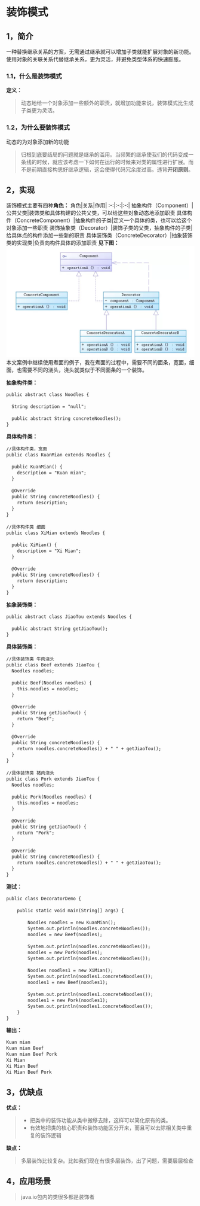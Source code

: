 # 装饰模式

## 1，简介
一种替换继承关系的方案，无需通过继承就可以增加子类就能扩展对象的新功能。使用对象的关联关系代替继承关系，更为灵活，并避免类型体系的快速膨胀。

### 1.1，什么是装饰模式
**定义：**
> 动态地给一个对象添加一些额外的职责，就增加功能来说，装饰模式比生成子类更为灵活。

### 1.2，为什么要装饰模式
动态的为对象添加新的功能
> 归根到底要结局的问题就是继承的滥用。当频繁的继承使我们的代码变成一条线的时候，就应该考虑一下如何在运行的时候来对类的属性进行扩展。而不是前期直接构思好继承逻辑，这会使得代码冗余度过高。违背**开闭原则**。

## 2，实现
装饰模式主要有四种**角色：**
角色|关系|作用|
:-:|:-:|:-:|
抽象构件（Component）|公共父类|装饰类和具体构建的公共父类，可以给这些对象动态地添加职责
具体构件（ConcreteComponent）|抽象构件的子类|定义一个具体的类，也可以给这个对象添加一些职责
装饰抽象类（Decorator）|装饰子类的父类，抽象构件的子类|给具体点的构件添加一些新的职责
具体装饰类（ConcreteDecorator）|抽象装饰类的实现类|负责向构件具体的添加职责
**见下图：**
![decorator][decorator]
本文案例中继续使用煮面的例子，我在煮面的过程中，需要不同的面条，宽面，细面，也需要不同的浇头，浇头就类似于不同面条的一个装饰。

**抽象构件类：**
```
public abstract class Noodles {

  String description = "null";

  public abstract String concreteNoodles();
}
```

**具体构件类：**
```
//具体构件类，宽面
public class KuanMian extends Noodles {

  public KuanMian() {
    description = "Kuan mian";
  }

  @Override
  public String concreteNoodles() {
    return description;
  }
}

//具体构件类 细面
public class XiMian extends Noodles {

  public XiMian() {
    description = "Xi Mian";
  }

  @Override
  public String concreteNoodles() {
    return description;
  }
}
```

**抽象装饰类：**
```
public abstract class JiaoTou extends Noodles {

  public abstract String getJiaoTou();
}
```

**具体装饰类：**
```
//具体装饰类 牛肉浇头
public class Beef extends JiaoTou {
  Noodles noodles;

  public Beef(Noodles noodles) {
    this.noodles = noodles;
  }

  @Override
  public String getJiaoTou() {
    return "Beef";
  }

  @Override
  public String concreteNoodles() {
    return noodles.concreteNoodles() + " " + getJiaoTou();
  }
}

//具体装饰类 猪肉浇头
public class Pork extends JiaoTou {
  Noodles noodles;

  public Pork(Noodles noodles) {
    this.noodles = noodles;
  }

  @Override
  public String getJiaoTou() {
    return "Pork";
  }

  @Override
  public String concreteNoodles() {
    return noodles.concreteNoodles() + " " + getJiaoTou();
  }
}
```

**测试：**
```
public class DecoratorDemo {

    public static void main(String[] args) {

        Noodles noodles = new KuanMian();
        System.out.println(noodles.concreteNoodles());
        noodles = new Beef(noodles);

        System.out.println(noodles.concreteNoodles());
        noodles = new Pork(noodles);
        System.out.println(noodles.concreteNoodles());

        Noodles noodles1 = new XiMian();
        System.out.println(noodles1.concreteNoodles());
        noodles1 = new Beef(noodles1);

        System.out.println(noodles1.concreteNoodles());
        noodles1 = new Pork(noodles1);
        System.out.println(noodles1.concreteNoodles());
    }
}
```

**输出：**
```
Kuan mian
Kuan mian Beef
Kuan mian Beef Pork
Xi Mian
Xi Mian Beef
Xi Mian Beef Pork
```

## 3，优缺点

**优点：**
> - 把类中的装饰功能从类中搬移去除，这样可以简化原有的类。
> - 有效地把类的核心职责和装饰功能区分开来，而且可以去除相关类中重复的装饰逻辑

**缺点：**
> 多层装饰比较复杂。比如我们现在有很多层装饰，出了问题，需要层层检查

## 4，应用场景

> java.io包内的类很多都是装饰者




[decorator]:./asserts/decorator.png